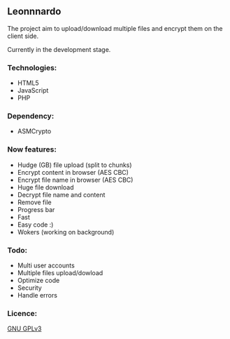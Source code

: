 Leonnnardo
----

The project aim to upload/download multiple files and encrypt them on the client side.

Currently in the development stage.

### Technologies:
* HTML5
* JavaScript
* PHP

### Dependency:
* ASMCrypto

### Now features:
* Hudge (GB) file upload (split to chunks)
* Encrypt content in browser (AES CBC)
* Encrypt file name in browser (AES CBC)
* Huge file download
* Decrypt file name and content
* Remove file
* Progress bar
* Fast
* Easy code :)
* Wokers (working on background)

### Todo:
* Multi user accounts
* Multiple files upload/dowload
* Optimize code
* Security
* Handle errors

### Licence:
[GNU GPLv3](http://www.gnu.org/licenses/gpl-3.0.html)
